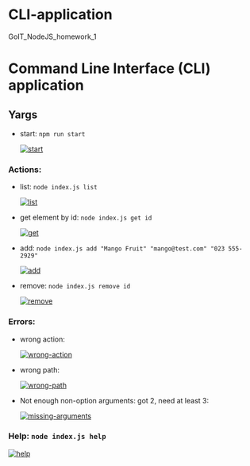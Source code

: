 # CLI-application

GoIT_NodeJS_homework_1

# Command Line Interface (CLI) application

## Yargs

- start:
  `npm run start`

  <a href="https://ibb.co/YcDyjSB"><img src="https://i.ibb.co/LxQJpyd/start.png" alt="start" border="0"></a>

### Actions:

- list: `node index.js list`

  <a href="https://ibb.co/s9Cyq3S"><img src="https://i.ibb.co/608gFsh/list.png" alt="list" border="0"></a>

- get element by id: `node index.js get id`

  <a href="https://ibb.co/N3qKfnv"><img src="https://i.ibb.co/3sbcVY3/get.png" alt="get" border="0"></a>

- add: `node index.js add "Mango Fruit" "mango@test.com" "023 555-2929"`

  <a href="https://ibb.co/42Qq9pp"><img src="https://i.ibb.co/Jqh10HH/add.png" alt="add" border="0"></a>

- remove: `node index.js remove id`

  <a href="https://ibb.co/jJ2H83D"><img src="https://i.ibb.co/9ZLGpyW/remove.png" alt="remove" border="0"></a>

### Errors:

- wrong action:

  <a href="https://ibb.co/Vg2F3gr"><img src="https://i.ibb.co/zXG3NXj/wrong-action.png" alt="wrong-action" border="0"></a>

- wrong path:

  <a href="https://ibb.co/Tc9jJNT"><img src="https://i.ibb.co/1ZFyB4n/wrong-path.png" alt="wrong-path" border="0"></a>

- Not enough non-option arguments: got 2, need at least 3:

  <a href="https://ibb.co/LgvbRqD"><img src="https://i.ibb.co/M19WSjy/missing-arguments.png" alt="missing-arguments" border="0"></a>

### Help: `node index.js help`

<a href="https://ibb.co/s3Srgsb"><img src="https://i.ibb.co/cT5dy2k/help.png" alt="help" border="0"></a>
